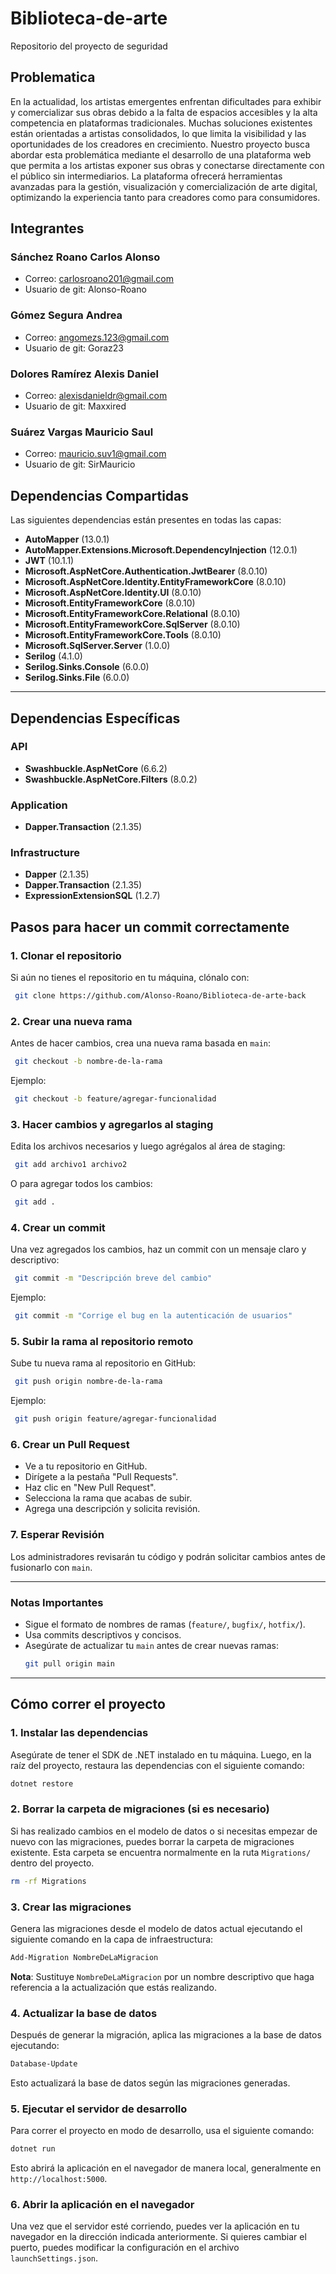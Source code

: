 # Biblioteca-de-arte
Repositorio del proyecto de seguridad 

## Problematica
En la actualidad, los artistas emergentes enfrentan dificultades para exhibir y comercializar sus obras debido a la falta de espacios accesibles y la alta competencia en plataformas tradicionales. Muchas soluciones existentes están orientadas a artistas consolidados, lo que limita la visibilidad y las oportunidades de los creadores en crecimiento.
Nuestro proyecto busca abordar esta problemática mediante el desarrollo de una plataforma web que permita a los artistas exponer sus obras y conectarse directamente con el público sin intermediarios. La plataforma ofrecerá herramientas avanzadas para la gestión, visualización y comercialización de arte digital, optimizando la experiencia tanto para creadores como para consumidores.

## Integrantes
### Sánchez Roano Carlos Alonso
- Correo: carlosroano201@gmail.com
- Usuario de git: Alonso-Roano

### Gómez Segura Andrea
- Correo: angomezs.123@gmail.com
- Usuario de git: Goraz23

### Dolores Ramírez Alexis Daniel 
- Correo: alexisdanieldr@gmail.com  
- Usuario de git: Maxxired

### Suárez Vargas Mauricio Saul
- Correo: mauricio.suv1@gmail.com
- Usuario de git: SirMauricio


## Dependencias Compartidas

Las siguientes dependencias están presentes en todas las capas:

- **AutoMapper** (13.0.1)
- **AutoMapper.Extensions.Microsoft.DependencyInjection** (12.0.1)
- **JWT** (10.1.1)
- **Microsoft.AspNetCore.Authentication.JwtBearer** (8.0.10)
- **Microsoft.AspNetCore.Identity.EntityFrameworkCore** (8.0.10)
- **Microsoft.AspNetCore.Identity.UI** (8.0.10)
- **Microsoft.EntityFrameworkCore** (8.0.10)
- **Microsoft.EntityFrameworkCore.Relational** (8.0.10)
- **Microsoft.EntityFrameworkCore.SqlServer** (8.0.10)
- **Microsoft.EntityFrameworkCore.Tools** (8.0.10)
- **Microsoft.SqlServer.Server** (1.0.0)
- **Serilog** (4.1.0)
- **Serilog.Sinks.Console** (6.0.0)
- **Serilog.Sinks.File** (6.0.0)

---

## Dependencias Específicas

### **API**
- **Swashbuckle.AspNetCore** (6.6.2)
- **Swashbuckle.AspNetCore.Filters** (8.0.2)

### **Application**
- **Dapper.Transaction** (2.1.35)

### **Infrastructure**
- **Dapper** (2.1.35)
- **Dapper.Transaction** (2.1.35)
- **ExpressionExtensionSQL** (1.2.7)

## Pasos para hacer un commit correctamente

### 1. Clonar el repositorio
Si aún no tienes el repositorio en tu máquina, clónalo con:
```sh
 git clone https://github.com/Alonso-Roano/Biblioteca-de-arte-back
```

### 2. Crear una nueva rama
Antes de hacer cambios, crea una nueva rama basada en `main`:
```sh
 git checkout -b nombre-de-la-rama
```
Ejemplo:
```sh
 git checkout -b feature/agregar-funcionalidad
```

### 3. Hacer cambios y agregarlos al staging
Edita los archivos necesarios y luego agrégalos al área de staging:
```sh
 git add archivo1 archivo2
```
O para agregar todos los cambios:
```sh
 git add .
```

### 4. Crear un commit
Una vez agregados los cambios, haz un commit con un mensaje claro y descriptivo:
```sh
 git commit -m "Descripción breve del cambio"
```
Ejemplo:
```sh
 git commit -m "Corrige el bug en la autenticación de usuarios"
```

### 5. Subir la rama al repositorio remoto
Sube tu nueva rama al repositorio en GitHub:
```sh
 git push origin nombre-de-la-rama
```
Ejemplo:
```sh
 git push origin feature/agregar-funcionalidad
```

### 6. Crear un Pull Request
- Ve a tu repositorio en GitHub.
- Dirígete a la pestaña "Pull Requests".
- Haz clic en "New Pull Request".
- Selecciona la rama que acabas de subir.
- Agrega una descripción y solicita revisión.

### 7. Esperar Revisión
Los administradores revisarán tu código y podrán solicitar cambios antes de fusionarlo con `main`.

---

### Notas Importantes
- Sigue el formato de nombres de ramas (`feature/`, `bugfix/`, `hotfix/`).
- Usa commits descriptivos y concisos.
- Asegúrate de actualizar tu `main` antes de crear nuevas ramas:
  ```sh
  git pull origin main
  ```

---

## Cómo correr el proyecto

### 1. Instalar las dependencias
Asegúrate de tener el SDK de .NET instalado en tu máquina. Luego, en la raíz del proyecto, restaura las dependencias con el siguiente comando:
```sh
dotnet restore
```

### 2. Borrar la carpeta de migraciones (si es necesario)
Si has realizado cambios en el modelo de datos o si necesitas empezar de nuevo con las migraciones, puedes borrar la carpeta de migraciones existente. Esta carpeta se encuentra normalmente en la ruta `Migrations/` dentro del proyecto.
```sh
rm -rf Migrations
```

### 3. Crear las migraciones
Genera las migraciones desde el modelo de datos actual ejecutando el siguiente comando en la capa de infraestructura:
```sh
Add-Migration NombreDeLaMigracion
```
**Nota**: Sustituye `NombreDeLaMigracion` por un nombre descriptivo que haga referencia a la actualización que estás realizando.

### 4. Actualizar la base de datos
Después de generar la migración, aplica las migraciones a la base de datos ejecutando:
```sh
Database-Update
```
Esto actualizará la base de datos según las migraciones generadas.

### 5. Ejecutar el servidor de desarrollo
Para correr el proyecto en modo de desarrollo, usa el siguiente comando:
```sh
dotnet run
```
Esto abrirá la aplicación en el navegador de manera local, generalmente en `http://localhost:5000`.

### 6. Abrir la aplicación en el navegador
Una vez que el servidor esté corriendo, puedes ver la aplicación en tu navegador en la dirección indicada anteriormente. Si quieres cambiar el puerto, puedes modificar la configuración en el archivo `launchSettings.json`.
